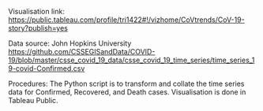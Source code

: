 Visualisation link:
https://public.tableau.com/profile/tri1422#!/vizhome/CoVtrends/CoV-19-story?publish=yes

Data source:
John Hopkins University
https://github.com/CSSEGISandData/COVID-19/blob/master/csse_covid_19_data/csse_covid_19_time_series/time_series_19-covid-Confirmed.csv

Procedures:
The Python script is to transform and collate the time series data for Confirmed, Recovered, and Death cases.
Visualisation is done in Tableau Public.